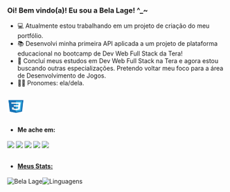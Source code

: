 <b><h3>Oi! Bem vindo(a)! Eu sou a Bela Lage! ^_~</h4></b>
- 💻 Atualmente estou trabalhando em um projeto de criação do meu portfólio. 
- 📚 Desenvolvi minha primeira API aplicada a um projeto de plataforma educacional no bootcamp de Dev Web Full Stack da Tera!
- 📑 Concluí meus estudos em Dev Web Full Stack na Tera e agora estou buscando outras especializações. Pretendo voltar meu foco para a área de Desenvolvimento de Jogos.
- 🧜‍♀️ Pronomes: ela/dela.
<br>
  <div style="display: inline_block><br>
   <img align="center" alt="Bela-HTML" height="30" width="40" src="https://raw.githubusercontent.com/devicons/devicon/master/icons/html5/html5-original.svg">
   <img align="center" alt="Bela-CSS" height="30" width="40" src="https://raw.githubusercontent.com/devicons/devicon/master/icons/css3/css3-original.svg">
  </div>
  
  ##

- <b><h4>Me ache em:</h4></b>

<div>
  <a href="https://www.linkedin.com/in/bela-lage" target="_blank"><img src="https://img.shields.io/badge/-LinkedIn-%232C73D2?style=for-the-badge&logo=linkedin&logoColor=white" target="_blank"></a>
  <a href = "mailto:isabelalroch@gmail.com"><img src="https://img.shields.io/badge/-Gmail-%236930C3?style=for-the-badge&logo=gmail&logoColor=white" target="_blank"></a>
  <a href="https://discordapp.com/users/1064956791013789767" target="_blank"><img src="https://img.shields.io/badge/Discord-%23AB7ED1?style=for-the-badge&logo=discord&logoColor=white" target="_blank"></a>
  <a href="https://instagram.com/bela.lr" target="_blank"><img src="https://img.shields.io/badge/-Instagram-%23EB74A9?style=for-the-badge&logo=instagram&logoColor=white" target="_blank"></a>
  <a href="https://steamcommunity.com/profile/76561198842913670" target="_blank"><img src="https://img.shields.io/badge/Steam-%2300C5CD?style=for-the-badge&logo=steam&logoColor=white" target="_blank">  
  </div>
  
  ##
  
 - <b><h4> Meus Stats:</h4></b>
  
  <div>
  <img align="left" alt="Bela Lage" src="https://github-readme-stats-bela-lage.vercel.app/api?username=bela-lage&show_icons=true&hide_border=true&theme=dracula&include_all_commits=true&count_private=true&icon_color=00C5CD&hide_title=true&ring_color=EB74A9&border_radius=6&hide=contribs">
  <img align="left" alt="Linguagens" src="https://github-readme-stats-bela-lage.vercel.app/api/top-langs/?username=bela-lage&layout=compact&theme=dracula&hide_border=true&border_radius=6&title_color=EB74A9">
  </div>
  

